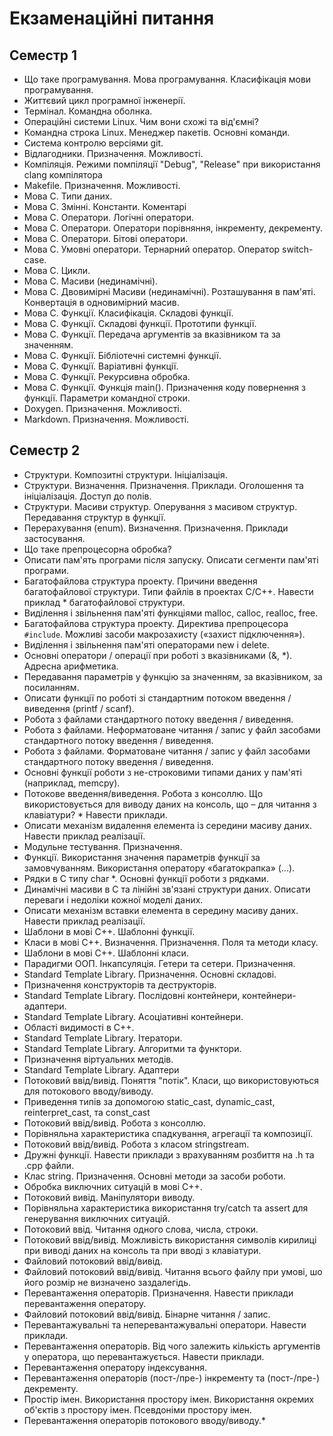 # Екзаменаційні питання

## Семестр 1

* Що таке програмування. Мова програмування. Класифікація мови програмування.
* Життєвий цикл програмної інженерії.
* Термінал. Командна оболнка.
* Операційні системи Linux. Чим вони схожі та від'ємні? 
* Командна строка Linux. Менеджер пакетів. Основні команди.
* Система контролю версіями git.
* Відлагодники. Призначення. Можливості.
* Компіляція. Режими помпіляції "Debug", "Release" при використання clang компілятора
* Makefile. Призначення. Можливості.
* Мова С. Типи даних.
* Мова С. Змінні. Константи. Коментарі
* Мова С. Оператори. Логічні оператори.
* Мова С. Оператори. Оператори порівняння, інкременту, декременту.
* Мова С. Оператори. Бітові оператори.
* Мова С. Умовні оператори. Тернарний оператор. Оператор switch-case.
* Мова С. Цикли.
* Мова С. Масиви (нединамічні).
* Мова С. Двовимірні Масиви (нединамічні). Розташування в пам'яті. Конвертація в одновимірний масив.
* Мова С. Функції. Класифікація. Складові функції.
* Мова С. Функції. Складові функції. Прототипи функції.
* Мова С. Функції. Передача аргументів за вказівником та за значенням.
* Мова С. Функції. Бібліотечні системні функції.
* Мова С. Функції. Варіативні функції.
* Мова С. Функції. Рекурсивна обробка.
* Мова С. Функції. Функція main(). Призначення коду повернення з функції. Параметри командної строки.
* Doxygen. Призначення. Можливості.
* Markdown. Призначення. Можливості.

## Семестр 2

* Структури. Композитні структури. Ініціалізація.
* Структури. Визначення. Призначення. Приклади. Оголошення та ініціалізація. Доступ до полів.
* Структури. Масиви структур. Оперування з масивом структур. Передавання структур в функції.
* Перерахування (enum). Визначення. Призначення. Приклади застосування.
* Що таке препроцесорна обробка?
* Описати пам'ять програми після запуску. Описати сегменти пам'яті програми.
* Багатофайлова структура проекту. Причини введення багатофайлової структури. Типи файлів в проектах С/С++. Навести приклад * багатофайлової структури.
* Виділення і звільнення пам'яті функціями malloc, calloc, realloc, free.
* Багатофайлова структура проекту. Директива препроцесора `#include`. Можливі засоби макрозахисту («захист підключення»).
* Виділення і звільнення пам'яті операторами new і delete.
* Основні оператори / операції при роботі з вказівниками (&, \*). Адресна арифметика.
* Передавання параметрів у функцію за значенням, за вказівником, за посиланням.
* Описати функції по роботі зі стандартним потоком введення / виведення (printf / scanf).
* Робота з файлами стандартного потоку введення / виведення.
* Робота з файлами. Неформатоване читання / запис у файл засобами стандартного потоку введення / виведення.
* Робота з файлами. Форматоване читання / запис у файл засобами стандартного потоку введення / виведення.
* Основні функції роботи з не-строковими типами даних у пам'яті (наприклад, memcpy).
* Потокове введення/виведення. Робота з консоллю. Що використовується для виводу даних на консоль, що – для читання з клавіатури? * Навести приклади.
* Описати механізм видалення елемента із середини масиву даних. Навести приклад реалізації.
* Модульне тестування. Призначення.
* Функції. Використання значення параметрів функції за замовчуванням. Використання оператору «багатокрапка» (...).
* Рядки в С типу char \*. Основні функції роботи з рядками.
* Динамічні масиви в С та лінійні зв'язані структури даних. Описати переваги і недоліки кожної моделі даних.
* Описати механізм вставки елемента в середину масиву даних. Навести приклад реалізації.
* Шаблони в мові С++. Шаблонні функції.
* Класи в мові С++. Визначення. Призначення. Поля та методи класу.
* Шаблони в мові С++. Шаблонні класи.
* Парадигми ООП. Інкапсуляція. Гетери та сетери. Призначення.
* Standard Template Library. Призначення. Основні складові.
* Призначення конструкторів та деструкторів.
* Standard Template Library. Послідовні контейнери, контейнери-адаптери.
* Standard Template Library. Асоціативні контейнери.
* Області видимості в С++.
* Standard Template Library. Ітератори.
* Standard Template Library. Алгоритми та функтори.
* Призначення віртуальних методів.
* Standard Template Library. Адаптери
* Потоковий ввід/вивід. Поняття "потік". Класи, що використовуються для потокового вводу/виводу.
* Приведення типів за допомогою static\_cast, dynamic\_cast, reinterpret\_cast, та const\_cast
* Потоковий ввід/вивід. Робота з консоллю. 
* Порівняльна характеристика спадкування, агрегації та композиції.
* Потоковий ввід/вивід. Робота з класом stringstream. 
* Дружні функції. Навести приклади з врахуванням розбиття на  .h та .cpp файли.
* Клас string. Призначення. Основні методи за засоби роботи.
* Обробка виключних ситуацій в мові С++.
* Потоковий вивід. Маніпулятори виводу.
* Порівняльна характеристика використання try/catch та assert для генерування виключних ситуацій.
* Потоковий ввід. Читання одного слова, числа, строки.
* Потоковий ввід/вивід. Можливість використання символів кирилиці при виводі даних на консоль та при вводі з клавіатури.
* Файловий потоковий ввід/вивід.
* Файловий потоковий ввід/вивід. Читання всього файлу при умові, шо його розмір не визначено заздалегідь.
* Перевантаження операторів. Призначення. Навести приклади перевантаження оператору.
* Файловий потоковий ввід/вивід. Бінарне читання / запис.
* Перевантажувальні та неперевантажувальні оператори. Навести приклади.
* Перевантаження операторів. Від чого залежить кількість аргументів у оператора, що перевантажується. Навести приклади.
* Перевантаження оператору індексування.
* Перевантаження операторів (пост-/пре-) інкременту та (пост-/пре-) декременту.
* Простір імен. Використання простору імен. Використання окремих об'єктів з простору імен. Псевдоніми простору імен. 
* Перевантаження операторів потокового вводу/виводу.* 